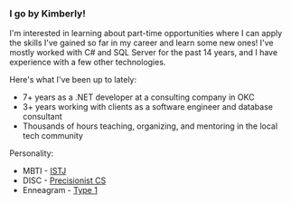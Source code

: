 ### I go by Kimberly!

I'm interested in learning about part-time opportunities where I can apply the skills I've gained so far in my career and learn some new ones! I've mostly worked with C# and SQL Server for the past 14 years, and I have experience with a few other technologies. 

Here's what I've been up to lately:
* 7+ years as a .NET developer at a consulting company in OKC
* 3+ years working with clients as a software engineer and database consultant
* Thousands of hours teaching, organizing, and mentoring in the local tech community 

Personality:
* MBTI - [ISTJ](https://www.16personalities.com/istj-personality)
* DISC - [Precisionist CS](https://www.discprofile.com/what-is-disc/disc-styles/conscientiousness)
* Enneagram - [Type 1](https://www.enneagraminstitute.com/type-1)
